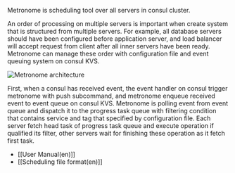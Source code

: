 Metronome is scheduling tool over all servers in consul cluster.

An order of processing on multiple servers is important when create system that is structured from multiple servers.
For example, all database servers should have been configured before application server, and load balancer will accept request from client after all inner servers have been ready.
Metronome can manage these order with configuration file and event queuing system on consul KVS.

![Metronome architecture](https://raw.githubusercontent.com/cloudconductor/metronome/master/doc/diagram_en.png)

First, when a consul has received event, the event handler on consul trigger metronome with push subcommand, and metronome enqueue received event to event queue on consul KVS.
Metronome is polling event from event queue and dispatch it to the progress task queue with filtering condition that contains service and tag that specified by configuration file.
Each server fetch head task of progress task queue and execute operation if qualified its filter, other servers wait for finishing these operation as it fetch first task.

- [[User Manual(en)]]
- [[Scheduling file format(en)]]
